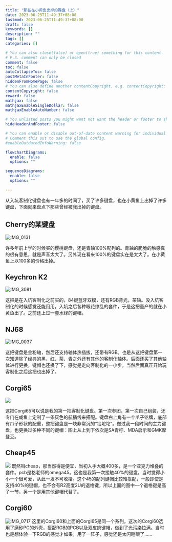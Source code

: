 ```yaml
---
title: "那些在小黄鱼出掉的键盘（上）"
date: 2023-06-25T11:49:37+08:00
lastmod: 2023-06-25T11:49:37+08:00
draft: false
keywords: []
description: ""
tags: []
categories: []

# You can also close(false) or open(true) something for this content.
# P.S. comment can only be closed
comment: false
toc: false
autoCollapseToc: false
postMetaInFooter: false
hiddenFromHomePage: false
# You can also define another contentCopyright. e.g. contentCopyright: "This is another copyright."
contentCopyright: false
reward: false
mathjax: false
mathjaxEnableSingleDollar: false
mathjaxEnableAutoNumber: false

# You unlisted posts you might want not want the header or footer to show
hideHeaderAndFooter: false

# You can enable or disable out-of-date content warning for individual post.
# Comment this out to use the global config.
#enableOutdatedInfoWarning: false

flowchartDiagrams:
  enable: false
  options: ""

sequenceDiagrams: 
  enable: false
  options: ""

---
```


从入坑客制化键盘也有一年多的时间了，买了许多键盘，也在小黄鱼上出掉了许多键盘，下面就来盘点下那些曾经被我出掉的键盘。
## Cherry的某键盘

![IMG_0131](https://zyl-image.oss-cn-shanghai.aliyuncs.com/2023/06/26/img0131.jpg)

许多年前上学的时候买的樱桃键盘，还是青轴100%配列的。青轴的脆脆的触感真的很有意思，就是声音太大了。另外现在看来100%的键盘实在是太大了。在小黄鱼上以100多的价格出掉。

## Keychron K2

![IMG_3081](https://zyl-image.oss-cn-shanghai.aliyuncs.com/2023/06/26/img3081.jpg)

这把是在入坑客制化之前买的，84键蓝牙双模，还有RGB背光，茶轴。没入坑客制化的时候感觉还能用用，入坑之后各种眼花缭乱的套件，于是这把量产的就在小黄鱼出了。之前还上过一套水绿的键帽。


## NJ68
![IMG_0037](https://zyl-image.oss-cn-shanghai.aliyuncs.com/2023/06/26/img0037.jpg)

这把键盘是金粉轴，然后还支持轴体热插拔，还带有RGB。也是从这把键盘第一次知道除了经典的黑、红、茶、青之外还有其他的客制化轴体。后面还买了其他轴体进行更换，键帽也还换了下，感觉是走向客制化的一小步。当然后面真正开始玩客制化之后这把也出掉了。

## Corgi65
![](https://zyl-image.oss-cn-shanghai.aliyuncs.com/2023/06/26/16877104454500.jpg)

这把Corgi65可以说是我的第一把客制化键盘。第一次参团，第一次自己组装，还专门在咸鱼上定制了一条灰色的航插线来搭配。键盘右上角有一个爪子铭牌，底部有爪子形状的配重，整把键盘是一块非常沉的“铝坨坨”。做过我一段时间的主力键盘，也更换过多种不同的键帽：图上从上到下依次是SA青柠、MDA启示和GMK摩登豆。

## Cheap45

![](https://zyl-image.oss-cn-shanghai.aliyuncs.com/2023/06/26/16877512928923.jpg)
既然叫cheap，那当然得是便宜，当初入手大概400多，是一个亚克力堆叠的套件。pcb是格老师的omega45。这也是我第一次接触40%的键盘，当时觉得小小一个很可爱，从此一发不可收拾。这个45的配列键帽比较难搭配，一般即使是支持40%的键帽，也不会有R2高度2U的退格键，所以上面的图中一个退格键是高了一节，另一个是用其他键帽代替了。

## Corgi60

![IMG_0717](https://zyl-image.oss-cn-shanghai.aliyuncs.com/2023/06/26/img0717.jpg)
这里的Corgi60和上面的Corgi65是同一个系列。这次的Corgi60选用了磨砂PC的外壳，搭配RGB的PCB以及双皮奶键帽，做到了光污染拉满。当时也是想体验一下RGB的感觉才如果，用了一阵子，感觉还是太闪瞎眼了……















